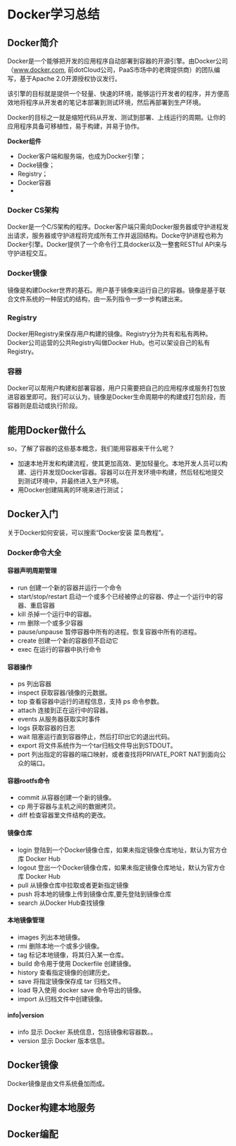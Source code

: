 # Docker学习总结

## Docker简介
Docker是一个能够把开发的应用程序自动部署到容器的开源引擎。由Docker公司（www.docker.com, 前dotCloud公司，PaaS市场中的老牌提供商）的团队编写，基于Apache  2.0开源授权协议发行。

该引擎的目标就是提供一个轻量、快速的环境，能够运行开发者的程序，并方便高效地将程序从开发者的笔记本部署到测试环境，然后再部署到生产环境。

Docker的目标之一就是缩短代码从开发、测试到部署、上线运行的周期。让你的应用程序具备可移植性，易于构建，并易于协作。

**Docker组件**
- Docker客户端和服务端，也成为Docker引擎；
- Docke镜像；
- Registry；
- Docker容器
- 
### Docker CS架构
Docker是一个C/S架构的程序。Docker客户端只需向Docker服务器或守护进程发出请求，服务器或守护进程将完成所有工作并返回结构。Docke守护进程也称为Docker引擎。Docker提供了一个命令行工具docker以及一整套RESTful API来与守护进程交互。

### Docker镜像
镜像是构建Docker世界的基石。用户基于镜像来运行自己的容器。镜像是基于联合文件系统的一种层式的结构，由一系列指令一步一步构建出来。

### Registry
Docker用Registry来保存用户构建的镜像。Registry分为共有和私有两种。Docker公司运营的公共Registry叫做Docker Hub。也可以架设自己的私有Registry。

### 容器
Docker可以帮用户构建和部署容器，用户只需要把自己的应用程序或服务打包放进容器里即可。我们可以认为，镜像是Docker生命周期中的构建或打包阶段，而容器则是启动或执行阶段。


## 能用Docker做什么
so，了解了容器的这些基本概念，我们能用容器来干什么呢？
- 加速本地开发和构建流程，使其更加高效、更加轻量化。本地开发人员可以构建、运行并发现Docker容器。容器可以在开发环境中构建，然后轻松地提交到测试环境中，并最终进入生产环境。
- 用Docker创建隔离的环境来进行测试；

## Docker入门
关于Docker如何安装，可以搜索“Docker安装 菜鸟教程”。

### Docker命令大全
#### 容器声明周期管理
- run 创建一个新的容器并运行一个命令
- start/stop/restart 启动一个或多个已经被停止的容器、停止一个运行中的容器、重启容器
- kill 杀掉一个运行中的容器。
- rm 删除一个或多少容器
- pause/unpause 暂停容器中所有的进程。恢复容器中所有的进程。
- create 创建一个新的容器但不启动它
- exec 在运行的容器中执行命令
#### 容器操作
- ps 列出容器
- inspect 获取容器/镜像的元数据。
- top 查看容器中运行的进程信息，支持 ps 命令参数。
- attach 连接到正在运行中的容器。
- events 从服务器获取实时事件
- logs 获取容器的日志
- wait 阻塞运行直到容器停止，然后打印出它的退出代码。
- export 将文件系统作为一个tar归档文件导出到STDOUT。
- port 列出指定的容器的端口映射，或者查找将PRIVATE_PORT NAT到面向公众的端口。

#### 容器rootfs命令
- commit 从容器创建一个新的镜像。
- cp 用于容器与主机之间的数据拷贝。
- diff 检查容器里文件结构的更改。
#### 镜像仓库
- login 登陆到一个Docker镜像仓库，如果未指定镜像仓库地址，默认为官方仓库 Docker Hub
- logout 登出一个Docker镜像仓库，如果未指定镜像仓库地址，默认为官方仓库 Docker Hub
- pull 从镜像仓库中拉取或者更新指定镜像
- push 将本地的镜像上传到镜像仓库,要先登陆到镜像仓库
- search 从Docker Hub查找镜像
#### 本地镜像管理
- images 列出本地镜像。
- rmi 删除本地一个或多少镜像。
- tag 标记本地镜像，将其归入某一仓库。
- build 命令用于使用 Dockerfile 创建镜像。
- history 查看指定镜像的创建历史。
- save 将指定镜像保存成 tar 归档文件。
- load 导入使用 docker save 命令导出的镜像。
- import 从归档文件中创建镜像。
#### info|version
- info 显示 Docker 系统信息，包括镜像和容器数。。
- version 显示 Docker 版本信息。

## Docker镜像
Docker镜像是由文件系统叠加而成。

## Docker构建本地服务
## Docker编配
